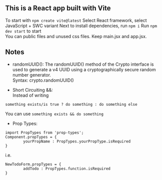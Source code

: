 ## This is a React app built with Vite

To start with
``` npm create vite@latest ```
Select React framework, select JavaScript + SWC variant
Next to install dependencies, run ```npm i```
Run ```npm dev start``` to start
<br>
You can public files and unused css files. Keep main.jsx and app.jsx.

## Notes

- randomUUID(): The randomUUID() method of the Crypto interface is used to generate a v4 UUID using a cryptographically secure random number generator. <br>
Syntax: crypto.randomUUID()

- Short Circuiting &&: <br>
Instead of writing
```
something exists/is true ? do something : do something else
```
You can use ```something exists && do something```

- Prop Types: <br>
```
import PropTypes from 'prop-types';
Component.propTypes = {
        yourPropName : PropTypes.yourPropType.isRequired
}
```
i.e.
```
NewTodoForm.propTypes = {
        addTodo : PropTypes.function.isRequired
}
```